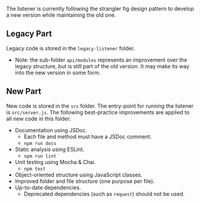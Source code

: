 The listener is currently following the strangler fig design pattern to develop a new version while maintaining the old one.

## Legacy Part

Legacy code is stored in the `legacy-listener` folder.
  - Note: the sub-folder `api/modules` represents an improvement over the legacy structure,
    but is still part of the old version. It may make its way into the new version in some form.

## New Part
New code is stored in the `src` folder. The entry-point for running the listener is `src/server.js`.
The following best-practice improvements are applied to all new code in this folder:

  - Documentation using JSDoc.
      * Each file and method must have a JSDoc comment.
      * `npm run docs`
  - Static analysis using ESLint.
      * `npm run lint`
  - Unit testing using Mocha & Chai.
      * `npm test`
  - Object-oriented structure using JavaScript classes.
  - Improved folder and file structure (one purpose per file).
  - Up-to-date dependencies.
      * Deprecated dependencies (such as `request`) should not be used.

